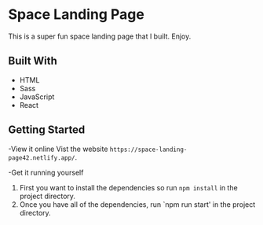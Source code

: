 # Space Landing Page

This is a super fun space landing page that I built. Enjoy.

## Built With

- HTML
- Sass
- JavaScript
- React

## Getting Started

-View it online
Vist the website `https://space-landing-page42.netlify.app/`.

-Get it running yourself

1. First you want to install the dependencies so run `npm install` in the project directory.
2. Once you have all of the dependencies, run `npm run start' in the project directory.
